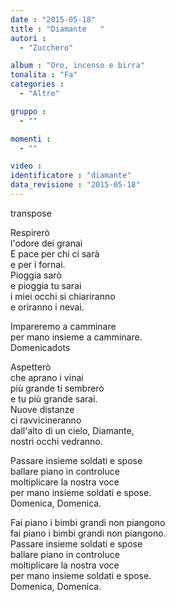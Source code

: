 ```yaml
---
date : "2015-05-18"
title : "Diamante	"
autori : 
  - "Zucchero"

album : "Oro, incenso e birra"
tonalita : "Fa"
categories : 
  - "Altre"

gruppo : 
  - ""

momenti : 
  - ""

video : 
identificatore : "diamante"
data_revisione : "2015-05-18"
---
```

  
transpose  
  
Respirerò  
l'odore dei granai  
E pace per chi ci sarà  
e per i fornai.   
Pioggia sarò  
e pioggia tu sarai   
i miei occhi si chiariranno  
e oriranno i nevai.  
  
  
Impareremo a camminare  
per mano insieme a camminare.  
Domenicadots   
  
  
Aspetterò  
che aprano i vinai  
più grande ti sembrerò  
e tu più grande sarai.   
Nuove distanze  
ci ravvicineranno  
dall'alto di un cielo, Diamante,  
nostri occhi vedranno.  
  
  
Passare insieme soldati e spose  
ballare piano in controluce  
moltiplicare la nostra voce  
per mano insieme soldati e spose.  
Domenica, Domenica.  
  
  
  
  
Fai piano i bimbi grandi non piangono  
fai piano i bimbi grandi non piangono.  
Passare insieme soldati e spose  
ballare piano in controluce  
moltiplicare la nostra voce  
per mano insieme soldati e spose.  
Domenica, Domenica.  
  
  
  
